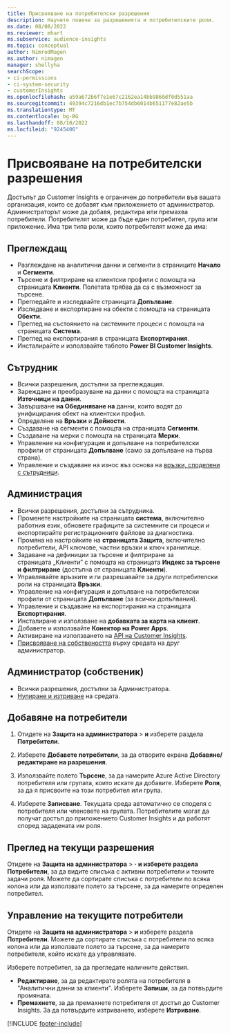 ```yaml
---
title: Присвояване на потребителски разрешения
description: Научете повече за разрешенията и потребителските роли.
ms.date: 08/08/2022
ms.reviewer: mhart
ms.subservice: audience-insights
ms.topic: conceptual
author: NimrodMagen
ms.author: nimagen
manager: shellyha
searchScope:
- ci-permissions
- ci-system-security
- customerInsights
ms.openlocfilehash: a59a672b6f7e1e67c2162ea14bb9860df0d551aa
ms.sourcegitcommit: 49394c7216db1ec7b754db6014b651177e82ae5b
ms.translationtype: MT
ms.contentlocale: bg-BG
ms.lasthandoff: 08/10/2022
ms.locfileid: "9245406"
---
```

# <a name="assign-user-permissions"></a>Присвояване на потребителски разрешения

Достъпът до Customer Insights е ограничен до потребители във вашата организация, които се добавят към приложението от администратор. Администраторът може да добавя, редактира или премахва потребители. Потребителят може да бъде един потребител, група или приложение. Има три типа роли, които потребителят може да има:

## <a name="viewer"></a>Преглеждащ

- Разглеждане на аналитични данни и сегменти в страниците **Начало** и **Сегменти**.
- Търсене и филтриране на клиентски профили с помощта на страницата **Клиенти**. Полетата трябва да са с възможност за търсене.
- Прегледайте и изследвайте страницата **Допълване**.
- Изследване и експортиране на обекти с помощта на страницата **Обекти**.
- Преглед на състоянието на системните процеси с помощта на страницата **Система**.
- Преглед на експортирания в страницата **Експортирания**.
- Инсталирайте и използвайте таблото **Power BI Customer Insights**.

## <a name="contributor"></a>Сътрудник

- Всички разрешения, достъпни за преглеждащия.
- Зареждане и преобразуване на данни с помощта на страницата **Източници на данни**.
- Завършване **на Обединяване на** данни, които водят до унифицирания обект на клиентски профил.
- Определяне на **Връзки** и **Дейности**.
- Създаване на сегменти с помощта на страницата **Сегменти**.
- Създаване на мерки с помощта на страницата **Мерки**.
- Управление на конфигурация и допълване на потребителски профили от страницата **Допълване** (само за допълване на първа страна).
- Управление и създаване на износ въз основа на [връзки, споделени с сътрудници](connections.md#allow-contributors-to-use-a-connection-for-exports).

## <a name="admin"></a>Администрация

- Всички разрешения, достъпни за сътрудника.
- Променете настройките на страницата **система**, включително работния език, обновете графиците за системните си процеси и експортирайте регистрационните файлове за диагностика.
- Промяна на настройките на **страницата Защита**, включително потребители, API ключове, частни връзки и ключ хранилище.
- Задаване на дефиниции за търсене и филтриране за страницата „Клиенти” с помощта на страницата **Индекс за търсене и филтриране** (достъпна от страницата **Клиенти**).
- Управлявайте връзките и ги разрешавайте за други потребителски роли на страницата **Връзки**.
- Управление на конфигурация и допълване на потребителски профили от страницата **Допълване** (за всички допълвания).
- Управление и създаване на експортирания на страницата **Експортирания**.
- Инсталиране и използване на **добавката за карта на клиент**.
- Добавете и използвайте **Конектор на Power Apps**.
- Активиране на използването на [API на Customer Insights](apis.md).
- [Присвояване на собствеността](manage-environments.md#change-the-owner-of-an-environment) върху средата на друг администратор.

## <a name="admin-owner"></a>Администратор (собственик)

- Всички разрешения, достъпни за Администратора.
- [Нулиране и изтриване](manage-environments.md#reset-an-existing-environment-preview) на средата.

## <a name="add-users"></a>Добавяне на потребители

1. Отидете на **Защита на администратора** > **и** изберете раздела **Потребители**.

1. Изберете **Добавете потребители**, за да отворите екрана **Добавяне/редактиране на разрешения**.

1. Използвайте полето **Търсене**, за да намерите Azure Active Directory потребителя или групата, които искате да добавите. Изберете **Роля**, за да я присвоите на този потребител или група.

1. Изберете **Записване**. Текущата среда автоматично се споделя с потребителя или членовете на групата. Потребителите могат да получат достъп до приложението Customer Insights и да работят според зададената им роля.

## <a name="view-current-permissions"></a>Преглед на текущи разрешения

Отидете на **Защита на администратора** > **·** **и изберете раздела Потребители**, за да видите списъка с активни потребители и техните задачи роля. Можете да сортирате списъка с потребители по всяка колона или да използвате полето за търсене, за да намерите определен потребител.

## <a name="manage-current-users"></a>Управление на текущите потребители

Отидете на **Защита на администратора** > **и** изберете раздела **Потребители**. Можете да сортирате списъка с потребители по всяка колона или да използвате полето за търсене, за да намерите потребителя, който искате да управлявате.

Изберете потребител, за да прегледате наличните действия.

- **Редактиране**, за да редактирате ролята на потребителя в "Аналитични данни за клиенти". Изберете **Запиши**, за да потвърдите промяната.
- **Премахнете**, за да премахнете потребителя от достъп до Customer Insights. За да потвърдите изтриването, изберете **Изтриване**.

[!INCLUDE [footer-include](includes/footer-banner.md)]
